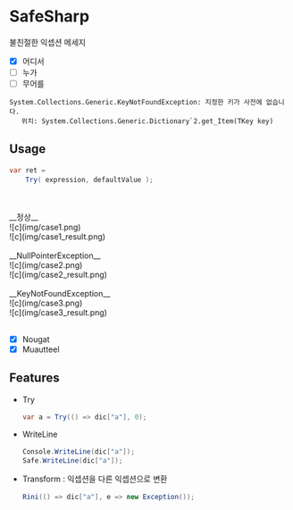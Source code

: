 SafeSharp
====

불친절한 익셉션 메세지<br>
* [x] 어디서
* [ ] 누가
* [ ] 무어를

```
System.Collections.Generic.KeyNotFoundException: 지정한 키가 사전에 없습니다.
   위치: System.Collections.Generic.Dictionary`2.get_Item(TKey key)
```

Usage
----
```cs
var ret =
    Try( expression, defaultValue );
```
<br>
<br>
__정상__<br>
![c](img/case1.png)<br>
![c](img/case1_result.png)<br>
<br>
__NullPointerException__<br>
![c](img/case2.png)<br>
![c](img/case2_result.png)<br>
<br>
__KeyNotFoundException__<br>
![c](img/case3.png)<br>
![c](img/case3_result.png)<br>
<br>

* [x] Nougat
* [x] Muautteel 

Features
----

* Try

    ```cs
    var a = Try(() => dic["a"], 0);
    ```
    
* WriteLine

    ```cs
    Console.WriteLine(dic["a"]);
    Safe.WriteLine(dic["a"]);
    ```

* Transform : 익셉션을 다른 익셉션으로 변환

    ```cs
    Rini(() => dic["a"], e => new Exception());
    ```